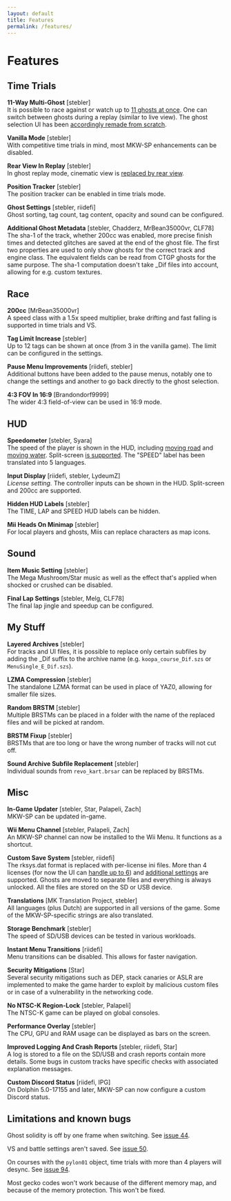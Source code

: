```yaml
---
layout: default
title: Features
permalink: /features/
---
```


# Features

## Time Trials

**11-Way Multi-Ghost** [stebler]<br />
It is possible to race against or watch up to [11 ghosts at once](/assets/11-ghosts.png). One can switch between ghosts during a replay (similar to live view). The ghost selection UI has been [accordingly remade from scratch](/assets/ghost-selection.png).

**Vanilla Mode** [stebler]<br />
With competitive time trials in mind, most MKW-SP enhancements can be disabled.

**Rear View In Replay** [stebler]<br />
In ghost replay mode, cinematic view is [replaced by rear view](/assets/rear-view.png).

**Position Tracker** [stebler]<br />
The position tracker can be enabled in time trials mode.

**Ghost Settings** [stebler, riidefi]<br />
Ghost sorting, tag count, tag content, opacity and sound can be configured.

**Additional Ghost Metadata** [stebler, Chadderz, MrBean35000vr, CLF78]<br />
The sha-1 of the track, whether 200cc was enabled, more precise finish times and detected glitches are saved at the end of the ghost file. The first two properties are used to only show ghosts for the correct track and engine class. The equivalent fields can be read from CTGP ghosts for the same purpose. The sha-1 computation doesn't take \_Dif files into account, allowing for e.g. custom textures.

## Race

**200cc** [MrBean35000vr]<br />
A speed class with a 1.5x speed multiplier, brake drifting and fast falling is supported in time trials and VS.

**Tag Limit Increase** [stebler]<br />
Up to 12 tags can be shown at once (from 3 in the vanilla game). The limit can be configured in the settings.

**Pause Menu Improvements** [riidefi, stebler]<br />
Additional buttons have been added to the pause menus, notably one to change the settings and another to go back directly to the ghost selection.

**4:3 FOV In 16:9** [Brandondorf9999]<br />
The wider 4:3 field-of-view can be used in 16:9 mode.

## HUD

**Speedometer** [stebler, Syara]<br />
The speed of the player is shown in the HUD, including [moving road](/assets/som-moving-road.png) and [moving water](/assets/som-moving-water.png). Split-screen [is supported](/assets/som-split-screen.png). The "SPEED" label has been translated into 5 languages.

**Input Display** [riidefi, stebler, LydeumZ]<br />
_License setting._ The controller inputs can be shown in the HUD. Split-screen and 200cc are supported.

**Hidden HUD Labels** [stebler]<br />
The TIME, LAP and SPEED HUD labels can be hidden.

**Mii Heads On Minimap** [stebler]<br />
For local players and ghosts, Miis can replace characters as map icons.

## Sound

**Item Music Setting** [stebler]<br />
The Mega Mushroom/Star music as well as the effect that's applied when shocked or crushed can be disabled.

**Final Lap Settings** [stebler, Melg, CLF78]<br />
The final lap jingle and speedup can be configured.

## My Stuff

**Layered Archives** [stebler]<br />
For tracks and UI files, it is possible to replace only certain subfiles by adding the \_Dif suffix to the archive name (e.g. `koopa_course_Dif.szs` or `MenuSingle_E_Dif.szs`).

**LZMA Compression** [stebler]<br />
The standalone LZMA format can be used in place of YAZ0, allowing for smaller file sizes.

**Random BRSTM** [stebler]<br />
Multiple BRSTMs can be placed in a folder with the name of the replaced files and will be picked at random.

**BRSTM Fixup** [stebler]<br />
BRSTMs that are too long or have the wrong number of tracks will not cut off.

**Sound Archive Subfile Replacement** [stebler]<br />
Individual sounds from `revo_kart.brsar` can be replaced by BRSTMs.

## Misc

**In-Game Updater** [stebler, Star, Palapeli, Zach]<br />
MKW-SP can be updated in-game.

**Wii Menu Channel** [stebler, Palapeli, Zach]<br />
An MKW-SP channel can now be installed to the Wii Menu. It functions as a shortcut.

**Custom Save System** [stebler, riidefi]<br />
The rksys.dat format is replaced with per-license ini files. More than 4 licenses (for now the UI can [handle up to 6](/assets/6-licenses.png)) and [additional settings](/assets/license-settings.png) are supported. Ghosts are moved to separate files and everything is always unlocked. All the files are stored on the SD or USB device.

**Translations** [MK Translation Project, stebler]<br />
All languages (plus Dutch) are supported in all versions of the game. Some of the MKW-SP-specific strings are also translated.

**Storage Benchmark** [stebler]<br />
The speed of SD/USB devices can be tested in various workloads.

**Instant Menu Transitions** [riidefi]<br />
Menu transitions can be disabled. This allows for faster navigation.

**Security Mitigations** [Star]<br />
Several security mitigations such as DEP, stack canaries or ASLR are implemented to make the game harder to exploit by malicious custom files or in case of a vulnerability in the networking code.

**No NTSC-K Region-Lock** [stebler, Palapeli]<br />
The NTSC-K game can be played on global consoles.

**Performance Overlay** [stebler]<br />
The CPU, GPU and RAM usage can be displayed as bars on the screen.

**Improved Logging And Crash Reports** [stebler, riidefi, Star]<br />
A log is stored to a file on the SD/USB and crash reports contain more details. Some bugs in custom tracks have specific checks with associated explanation messages.

**Custom Discord Status** [riidefi, IPG]<br />
On Dolphin 5.0-17155 and later, MKW-SP can now configure a custom Discord status.

## Limitations and known bugs

Ghost solidity is off by one frame when switching. See [issue 44](https://github.com/stblr/mkw-sp/issues/44).

VS and battle settings aren't saved. See [issue 50](https://github.com/stblr/mkw-sp/issues/50).

On courses with the `pylon01` object, time trials with more than 4 players will desync. See [issue 94](https://github.com/stblr/mkw-sp/issues/94).

Most gecko codes won't work because of the different memory map, and because of the memory protection. This won't be fixed.
